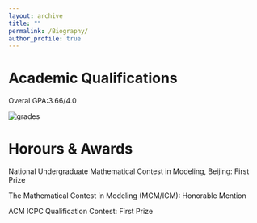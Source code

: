 ```yaml
---
layout: archive
title: ""
permalink: /Biography/
author_profile: true
---
```


Academic Qualifications
======
Overal GPA:3.66/4.0

![grades](https://github.com/dukang4655/dukang4655.github.io/raw/master/images/grades.png)



Horours & Awards
======
National Undergraduate Mathematical Contest in Modeling, Beijing: First Prize

The Mathematical Contest in Modeling (MCM/ICM): Honorable Mention

ACM ICPC Qualification Contest: First Prize
